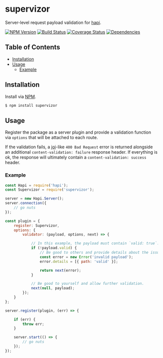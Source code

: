 # supervizor
Server-level request payload validation for [hapi](https://github.com/hapijs/hapi).

[![NPM Version][fury-img]][fury-url] [![Build Status][travis-img]][travis-url] [![Coverage Status][coveralls-img]][coveralls-url] [![Dependencies][david-img]][david-url]

## Table of Contents

- [Installation](#installation)
- [Usage](#usage)
  - [Example](#example)

## Installation
Install via [NPM](https://www.npmjs.org).

```sh
$ npm install supervizor
```

## Usage

Register the package as a server plugin and provide a validation function via `options` that will be attached to each route.

If the validation fails, a [joi](https://github.com/hapijs/joi)-like `400 Bad Request` error is returned alongside an additional `content-validation: failure` response header. If everything is ok, the response will ultimately contain a `content-validation: success` header.

### Example

```js
const Hapi = require('hapi');
const Supervizor = require('supervizor');

server = new Hapi.Server();
server.connection({
    // go nuts
});

const plugin = {
    register: Supervizor,
    options: {
        validator: (payload, options, next) => {

            // In this example, the payload must contain `valid: true`.
            if (!payload.valid) {
                // Be good to others and provide details about the issue.
                const error = new Error('invalid payload');
                error.details = [{ path: 'valid' }];

                return next(error);
            }

            // Be good to yourself and allow further validation.
            next(null, payload);
        });
    }
};

server.register(plugin, (err) => {

    if (err) {
        throw err;
    }

    server.start(() => {
        // go nuts
    });
});
```

[coveralls-img]: https://coveralls.io/repos/ruiquelhas/supervizor/badge.svg
[coveralls-url]: https://coveralls.io/github/ruiquelhas/supervizor
[david-img]: https://david-dm.org/ruiquelhas/supervizor.svg
[david-url]: https://david-dm.org/ruiquelhas/supervizor
[fury-img]: https://badge.fury.io/js/supervizor.svg
[fury-url]: https://badge.fury.io/js/supervizor
[travis-img]: https://travis-ci.org/ruiquelhas/supervizor.svg
[travis-url]: https://travis-ci.org/ruiquelhas/supervizor
